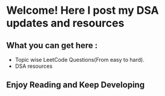 # Welcome! Here I post my DSA updates and resources

## What you can get here :
- Topic wise LeetCode Questions(From easy to hard).
- DSA resources

## Enjoy Reading and Keep Developing
